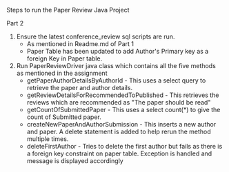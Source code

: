 Steps to run the Paper Review Java Project

Part 2

1. Ensure the latest conference_review sql scripts are run. 
    - As mentioned in Readme.md of Part 1
    - Paper Table has been updated to add Author's Primary key as a foreign Key in Paper table.
2. Run PaperReviewDriver java class which contains all the five methods as mentioned in the assignment
    - getPaperAuthorDetailsByAuthorId - This uses a select query to retrieve the paper and author details.
    - getReviewDetailsForRecommendedToPublished - This retrieves the reviews which are recommended as "The paper should be read"
    - getCountOfSubmittedPaper - This uses a select count(*) to give the count of Submitted paper.
    - createNewPaperAndAuthorSubmission - This inserts a new author and paper. A delete statement is added to help rerun the method multiple times.
    - deleteFirstAuthor - Tries to delete the first author but fails as there is a foreign key constraint on paper table. Exception is handled and message is displayed accordingly
